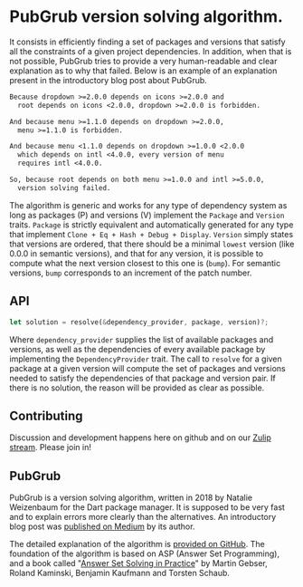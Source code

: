 # PubGrub version solving algorithm.

It consists in efficiently finding a set of packages and versions
that satisfy all the constraints of a given project dependencies.
In addition, when that is not possible,
PubGrub tries to provide a very human-readable and clear
explanation as to why that failed.
Below is an example of an explanation present in
the introductory blog post about PubGrub.

```txt
Because dropdown >=2.0.0 depends on icons >=2.0.0 and
  root depends on icons <2.0.0, dropdown >=2.0.0 is forbidden.

And because menu >=1.1.0 depends on dropdown >=2.0.0,
  menu >=1.1.0 is forbidden.

And because menu <1.1.0 depends on dropdown >=1.0.0 <2.0.0
  which depends on intl <4.0.0, every version of menu
  requires intl <4.0.0.

So, because root depends on both menu >=1.0.0 and intl >=5.0.0,
  version solving failed.
```

The algorithm is generic and works for any type of dependency system
as long as packages (P) and versions (V) implement
the `Package` and `Version` traits.
`Package` is strictly equivalent and automatically generated
for any type that implement `Clone + Eq + Hash + Debug + Display`.
`Version` simply states that versions are ordered,
that there should be
a minimal `lowest` version (like 0.0.0 in semantic versions),
and that for any version, it is possible to compute
what the next version closest to this one is (`bump`).
For semantic versions, `bump` corresponds to an increment of the patch number.


## API

```rust
let solution = resolve(&dependency_provider, package, version)?;
```

Where `dependency_provider` supplies the list of available packages and versions,
as well as the dependencies of every available package
by implementing the `DependencyProvider` trait.
The call to `resolve` for a given package at a given version
will compute the set of packages and versions needed
to satisfy the dependencies of that package and version pair.
If there is no solution, the reason will be provided as clear as possible.


## Contributing

Discussion and development happens here on github and on our [Zulip stream](https://rust-lang.zulipchat.com/#narrow/stream/260232-t-cargo.2FPubGrub). Please join in!

## PubGrub

PubGrub is a version solving algorithm,
written in 2018 by Natalie Weizenbaum
for the Dart package manager.
It is supposed to be very fast and to explain errors
more clearly than the alternatives.
An introductory blog post was
[published on Medium][medium-pubgrub] by its author.

The detailed explanation of the algorithm is
[provided on GitHub][github-pubgrub].
The foundation of the algorithm is based on ASP (Answer Set Programming),
and a book called
"[Answer Set Solving in Practice][potassco-book]"
by Martin Gebser, Roland Kaminski, Benjamin Kaufmann and Torsten Schaub.

[medium-pubgrub]: https://medium.com/@nex3/pubgrub-2fb6470504f
[github-pubgrub]: https://github.com/dart-lang/pub/blob/master/doc/solver.md
[potassco-book]: https://potassco.org/book/
